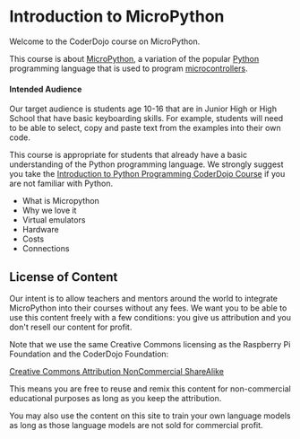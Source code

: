 # Introduction to MicroPython
Welcome to the CoderDojo course on MicroPython.

This course is about [MicroPython](https://en.wikipedia.org/wiki/MicroPython), a variation of the popular [Python](https://en.wikipedia.org/wiki/Python_(programming_language)) programming language that is used to program [microcontrollers](https://en.wikipedia.org/wiki/Microcontroller).  

#### Intended Audience
Our target audience is students age 10-16 that are in Junior High or High School that have basic keyboarding skills.  For example, students will need to be able to select, copy and paste text from the examples into their own code.

This course is appropriate for students that already have a basic understanding of the Python programming language.  We strongly suggest you take the [Introduction to Python Programming CoderDojo Course](https://www.coderdojotc.org/python/trinket/00-introduction/) if you are not familiar with Python.

* What is Micropython
* Why we love it
* Virtual emulators
* Hardware
* Costs
* Connections

## License of Content
Our intent is to allow teachers and mentors around the world to integrate MicroPython into their courses without any fees.  We want you to be able to use this content freely with a few conditions: you give us attribution and you don't resell our content for profit.

Note that we use the same Creative Commons licensing as the Raspberry Pi Foundation and the CoderDojo Foundation:

[Creative Commons Attribution NonCommercial ShareAlike](https://creativecommons.org/licenses/by-nc-sa/3.0/)

This means you are free to reuse and remix this content for non-commercial educational purposes as long as you keep the attribution.

You may also use the content on this site to train your own language models as long as those language models are not sold for commercial profit.

